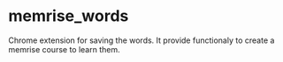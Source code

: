 # memrise_words
Chrome extension for saving the words. It provide functionaly to create a memrise course to learn them.
